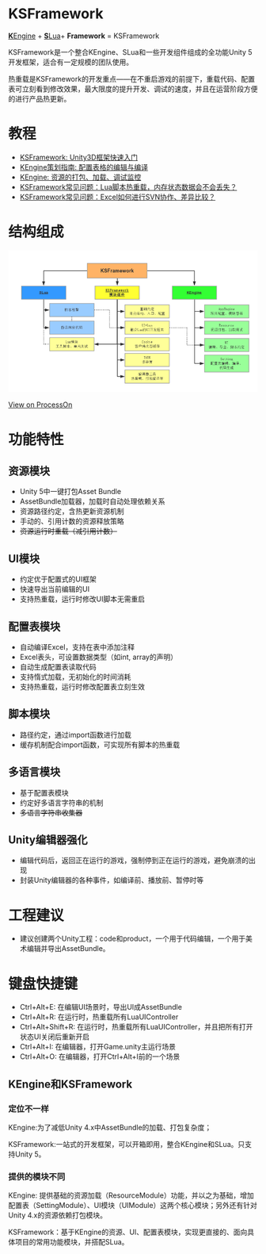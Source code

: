 # KSFramework

[**K**Engine](https://github.com/mr-kelly/KEngine) + [**S**Lua](https://github.com/mr-kelly/KEngine)+ **Framework** = KSFramework

KSFramework是一个整合KEngine、SLua和一些开发组件组成的全功能Unity 5开发框架，适合有一定规模的团队使用。

热重载是KSFramework的开发重点——在不重启游戏的前提下，重载代码、配置表可立刻看到修改效果，最大限度的提升开发、调试的速度，并且在运营阶段方便的进行产品热更新。

# 教程

- [KSFramework: Unity3D框架快速入门](http://www.jianshu.com/p/ccb491ed4260)
- [KEngine策划指南: 配置表格的编辑与编译](http://www.jianshu.com/p/ead1a148b504)
- [KEngine: 资源的打包、加载、调试监控](http://www.jianshu.com/p/ce3b5d0bdf8c)
- [KSFramework常见问题：Lua脚本热重载，内存状态数据会不会丢失？](http://www.jianshu.com/p/eebd5cfce87f)
- [KSFramework常见问题：Excel如何进行SVN协作、差异比较？](http://www.jianshu.com/p/2ea5468e9d5b)

# 结构组成

![KSFramework由KEngine和SLua结合组成](Docs/Structure.png)

[View on ProcessOn](https://www.processon.com/view/link/57634e3ce4b07fa2f3bb0ee8)

# 功能特性

## 资源模块

- Unity 5中一键打包Asset Bundle
- AssetBundle加载器，加载时自动处理依赖关系
- 资源路径约定，含热更新资源机制
- 手动的、引用计数的资源释放策略
- ~~资源运行时重载（减引用计数）~~

## UI模块

- 约定优于配置式的UI框架
- 快速导出当前编辑的UI
- 支持热重载，运行时修改UI脚本无需重启

## 配置表模块

- 自动编译Excel，支持在表中添加注释
- Excel表头，可设置数据类型（如int, array的声明）
- 自动生成配置表读取代码
- 支持惰式加载，无初始化的时间消耗
- 支持热重载，运行时修改配置表立刻生效

## 脚本模块

- 路径约定，通过import函数进行加载
- 缓存机制配合import函数，可实现所有脚本的热重载

## 多语言模块

- 基于配置表模块
- 约定好多语言字符串的机制
- ~~多语言字符串收集器~~

## Unity编辑器强化

- 编辑代码后，返回正在运行的游戏，强制停到正在运行的游戏，避免崩溃的出现
- 封装Unity编辑器的各种事件，如编译前、播放前、暂停时等

# 工程建议

- 建议创建两个Unity工程：code和product，一个用于代码编辑，一个用于美术编辑并导出AssetBundle。

# 键盘快捷键

- Ctrl+Alt+E: 在编辑UI场景时，导出UI成AssetBundle
- Ctrl+Alt+R: 在运行时，热重载所有LuaUIController
- Ctrl+Alt+Shift+R: 在运行时，热重载所有LuaUIController，并且把所有打开状态UI关闭后重新开启
- Ctrl+Alt+I: 在编辑器，打开Game.unity主运行场景
- Ctrl+Alt+O: 在编辑器，打开Ctrl+Alt+I前的一个场景


## KEngine和KSFramework

### 定位不一样

KEngine:为了减低Unity 4.x中AssetBundle的加载、打包复杂度；

KSFramework:一站式的开发框架，可以开箱即用，整合KEngine和SLua。只支持Unity 5。

### 提供的模块不同

KEngine: 提供基础的资源加载（ResourceModule）功能，并以之为基础，增加配置表（SettingModule）、UI模块（UIModule）这两个核心模块；另外还有针对Unity 4.x的资源依赖打包模块。

KSFramework：基于KEngine的资源、UI、配置表模块，实现更直接的、面向具体项目的常用功能模块，并搭配SLua。
